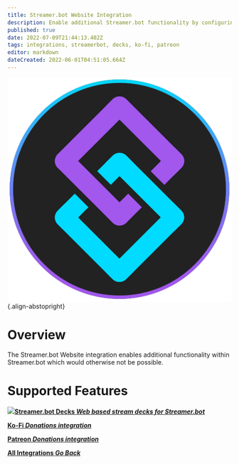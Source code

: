 ```yaml
---
title: Streamer.bot Website Integration
description: Enable additional Streamer.bot functionality by configuring the Streamer.bot Website integration!
published: true
date: 2022-07-09T21:44:13.402Z
tags: integrations, streamerbot, decks, ko-fi, patreon
editor: markdown
dateCreated: 2022-06-01T04:51:05.664Z
---
```


![streamerbot.png](/logos/streamerbot.png){.align-abstopright}
# Overview

The Streamer.bot Website integration enables additional functionality within Streamer.bot which would otherwise not be possible.

# Supported Features

<section class="btn-grid my-5">

  [<img src="https://streamer.bot/logo.png"/>**Streamer.bot Decks *Web based stream decks for Streamer.bot***](/en/Extended-Features/HTML-Decks)

  [<i class="mdi mdi-coffee"></i>**Ko-Fi *Donations integration***](/en/Integrations/Ko-Fi)

  [<i class="mdi mdi-patreon"></i>**Patreon *Donations integration***](/en/Integrations/Patreon)

</section>


<div class="btn-grid my-5">

  [<i class="mdi mdi-chevron-left"></i> **All Integrations *Go Back***](/en/Integrations)

</div>